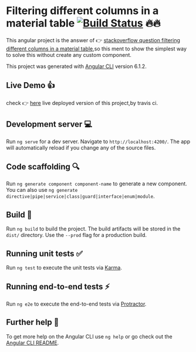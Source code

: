 # Filtering different columns in a material table [![Build Status](https://travis-ci.com/malbarmavi/mat-table-column-filter.svg?branch=master)](https://travis-ci.com/malbarmavi/mat-table-column-filter) 🔥🔥

This angular project is the answer of 👉 [stackoverflow question filtering different columns in a material table](https://stackoverflow.com/questions/51515695/filtering-different-columns-in-a-material-table),so this ment to show the simplest way to solve this without create any custom component.

This project was generated with [Angular CLI](https://github.com/angular/angular-cli) version 6.1.2.

## Live Demo 👍

check 👉 [here](http://bit.ly/material-columns-filter) live deployed version of this project,by travis ci.

## Development server 💻

Run `ng serve` for a dev server. Navigate to `http://localhost:4200/`. The app will automatically reload if you change any of the source files.

## Code scaffolding 🔍

Run `ng generate component component-name` to generate a new component. You can also use `ng generate directive|pipe|service|class|guard|interface|enum|module`.

## Build 🏢

Run `ng build` to build the project. The build artifacts will be stored in the `dist/` directory. Use the `--prod` flag for a production build.

## Running unit tests ✅

Run `ng test` to execute the unit tests via [Karma](https://karma-runner.github.io).

## Running end-to-end tests ⚡

Run `ng e2e` to execute the end-to-end tests via [Protractor](http://www.protractortest.org/).

## Further help 🚀

To get more help on the Angular CLI use `ng help` or go check out the [Angular CLI README](https://github.com/angular/angular-cli/blob/master/README.md).
